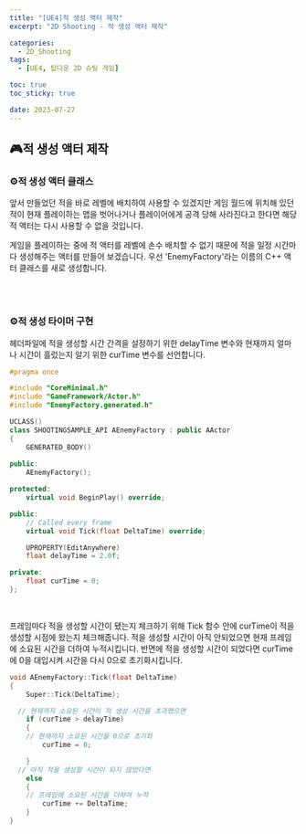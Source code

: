 ```yaml
---
title: "[UE4]적 생성 액터 제작"
excerpt: "2D Shooting - 적 생성 액터 제작"

categories:
  - 2D_Shooting
tags:
  - [UE4, 탑다운 2D 슈팅 게임]

toc: true
toc_sticky: true

date: 2023-07-27
---
```


## 🎮적 생성 액터 제작
### ⚙️적 생성 액터 클래스
앞서 만들었던 적을 바로 레벨에 배치하여 사용할 수 있겠지만 게임 월드에 위치해 있던 적이 현재 플레이하는 맵을 벗어나거나 플레이어에게 공격 당해 사라진다고 한다면 해당 적 액터는 다시 사용할 수 없을 것입니다.

게임을 플레이하는 중에 적 액터를 레벨에 손수 배치할 수 없기 때문에 적을 일정 시간마다 생성해주는 액터를 만들어 보겠습니다. 우선 'EnemyFactory'라는 이름의 C++ 액터 클래스를 새로 생성합니다.

<br><br>

### ⚙️적 생성 타이머 구현
헤더파일에 적을 생성할 시간 간격을 설정하기 위한 delayTime 변수와 현재까지 얼마나 시간이 흘렀는지 알기 위한 curTime 변수를 선언합니다.

```cpp
#pragma once

#include "CoreMinimal.h"
#include "GameFramework/Actor.h"
#include "EnemyFactory.generated.h"

UCLASS()
class SHOOTINGSAMPLE_API AEnemyFactory : public AActor
{
	GENERATED_BODY()
	
public:	
	AEnemyFactory();

protected:
	virtual void BeginPlay() override;

public:	
	// Called every frame
	virtual void Tick(float DeltaTime) override;

	UPROPERTY(EditAnywhere)
	float delayTime = 2.0f;

private:
	float curTime = 0;
};
```

<br>

프레임마다 적을 생성할 시간이 됐는지 체크하기 위해 Tick 함수 안에 curTime이 적을 생성할 시점에 왔는지 체크해줍니다. 적을 생성할 시간이 아직 안되었으면 현재 프레임에 소요된 시간을 더하여 누적시킵니다. 반면에 적을 생성할 시간이 되었다면 curTime에 0을 대입시켜 시간을 다시 0으로 초기화시킵니다.

```cpp
void AEnemyFactory::Tick(float DeltaTime)
{
	Super::Tick(DeltaTime);

  // 현재까지 소요된 시간이 적 생성 시간을 초과했으면
	if (curTime > delayTime)
	{
    // 현재까지 소요된 시간을 0으로 초기화
		curTime = 0;

	}
  // 아직 적을 생성할 시간이 되지 않았다면
	else
	{
    // 프레임에 소요된 시간을 더하여 누적
		curTime += DeltaTime;
	}
}
```

<br><br>